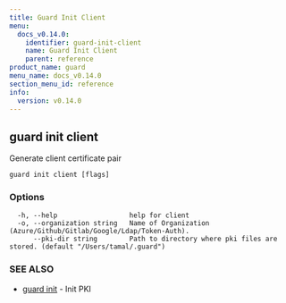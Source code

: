 ```yaml
---
title: Guard Init Client
menu:
  docs_v0.14.0:
    identifier: guard-init-client
    name: Guard Init Client
    parent: reference
product_name: guard
menu_name: docs_v0.14.0
section_menu_id: reference
info:
  version: v0.14.0
---
```


## guard init client

Generate client certificate pair

```
guard init client [flags]
```

### Options

```
  -h, --help                  help for client
  -o, --organization string   Name of Organization (Azure/Github/Gitlab/Google/Ldap/Token-Auth).
      --pki-dir string        Path to directory where pki files are stored. (default "/Users/tamal/.guard")
```

### SEE ALSO

* [guard init](/docs/v0.14.0/reference/guard_init)	 - Init PKI

